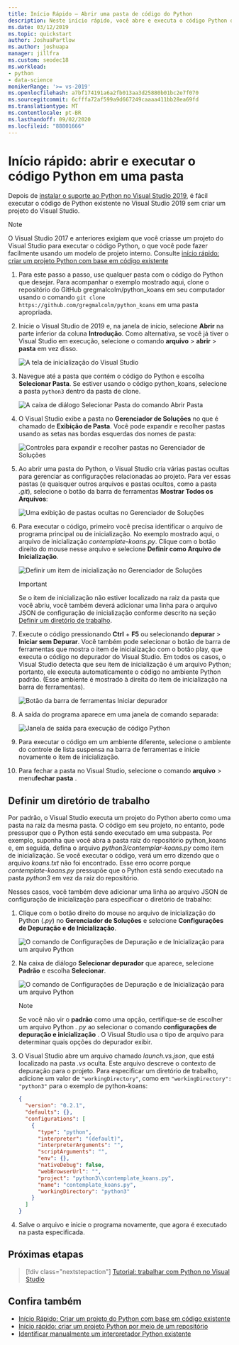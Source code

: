 ```yaml
---
title: Início Rápido – Abrir uma pasta de código do Python
description: Neste início rápido, você abre e executa o código Python de uma pasta sem usar um projeto do Visual Studio (apenas Visual Studio 2019).
ms.date: 03/12/2019
ms.topic: quickstart
author: JoshuaPartlow
ms.author: joshuapa
manager: jillfra
ms.custom: seodec18
ms.workload:
- python
- data-science
monikerRange: '>= vs-2019'
ms.openlocfilehash: a7bf174191a6a2fb013aa3d25880b01bc2e7f070
ms.sourcegitcommit: 6cfffa72af599a9d667249caaaa411bb28ea69fd
ms.translationtype: MT
ms.contentlocale: pt-BR
ms.lasthandoff: 09/02/2020
ms.locfileid: "88801666"
---
```

# <a name="quickstart-open-and-run-python-code-in-a-folder"></a>Início rápido: abrir e executar o código Python em uma pasta

Depois de [instalar o suporte ao Python no Visual Studio 2019](installing-python-support-in-visual-studio.md), é fácil executar o código de Python existente no Visual Studio 2019 sem criar um projeto do Visual Studio.

> [!Note]
> O Visual Studio 2017 e anteriores exigiam que você criasse um projeto do Visual Studio para executar o código Python, o que você pode fazer facilmente usando um modelo de projeto interno. Consulte [início rápido: criar um projeto Python com base em código existente](quickstart-01-python-in-visual-studio-project-from-existing-code.md)

1. Para este passo a passo, use qualquer pasta com o código do Python que desejar. Para acompanhar o exemplo mostrado aqui, clone o repositório do GitHub gregmalcolm/python_koans em seu computador usando o comando `git clone https://github.com/gregmalcolm/python_koans` em uma pasta apropriada.

1. Inicie o Visual Studio de 2019 e, na janela de início, selecione **Abrir** na parte inferior da coluna **Introdução**. Como alternativa, se você já tiver o Visual Studio em execução, selecione o comando **arquivo**  >  **abrir**  >  **pasta** em vez disso.

    ![A tela de inicialização do Visual Studio](media/quickstart-open-folder/01-open-local-folder.png)

1. Navegue até a pasta que contém o código do Python e escolha **Selecionar Pasta**. Se estiver usando o código python_koans, selecione a pasta `python3` dentro da pasta de clone.

    ![A caixa de diálogo Selecionar Pasta do comando Abrir Pasta](media/quickstart-open-folder/02-select-folder.png)

1. O Visual Studio exibe a pasta no **Gerenciador de Soluções** no que é chamado de **Exibição de Pasta**. Você pode expandir e recolher pastas usando as setas nas bordas esquerdas dos nomes de pasta:

    ![Controles para expandir e recolher pastas no Gerenciador de Soluções](media/quickstart-open-folder/03-expand-collapse-folders.png)

1. Ao abrir uma pasta do Python, o Visual Studio cria várias pastas ocultas para gerenciar as configurações relacionadas ao projeto. Para ver essas pastas (e quaisquer outros arquivos e pastas ocultos, como a pasta *.git*), selecione o botão da barra de ferramentas **Mostrar Todos os Arquivos**:

    ![Uma exibição de pastas ocultas no Gerenciador de Soluções](media/quickstart-open-folder/05-view-hidden-folders.png)

1. Para executar o código, primeiro você precisa identificar o arquivo de programa principal ou de inicialização. No exemplo mostrado aqui, o arquivo de inicialização *contemplate-koans.py*. Clique com o botão direito do mouse nesse arquivo e selecione **Definir como Arquivo de Inicialização**.

    ![Definir um item de inicialização no Gerenciador de Soluções](media/quickstart-open-folder/06-set-as-startup-item-command.png)

    > [!Important]
    > Se o item de inicialização não estiver localizado na raiz da pasta que você abriu, você também deverá adicionar uma linha para o arquivo JSON de configuração de inicialização conforme descrito na seção [Definir um diretório de trabalho](#set-a-working-directory).

1. Execute o código pressionando **Ctrl** + **F5** ou selecionando **depurar**  >  **Iniciar sem Depurar**. Você também pode selecionar o botão de barra de ferramentas que mostra o item de inicialização com o botão play, que executa o código no depurador do Visual Studio. Em todos os casos, o Visual Studio detecta que seu item de inicialização é um arquivo Python; portanto, ele executa automaticamente o código no ambiente Python padrão. (Esse ambiente é mostrado à direita do item de inicialização na barra de ferramentas).

    ![Botão da barra de ferramentas Iniciar depurador](media/quickstart-open-folder/07-start-debug-toolbar.png)

1. A saída do programa aparece em uma janela de comando separada:

    ![Janela de saída para execução de código Python](media/quickstart-open-folder/08-result-window.png)

1. Para executar o código em um ambiente diferente, selecione o ambiente do controle de lista suspensa na barra de ferramentas e inicie novamente o item de inicialização.

1. Para fechar a pasta no Visual Studio, selecione o comando **arquivo**  >  menu**fechar pasta** .

## <a name="set-a-working-directory"></a>Definir um diretório de trabalho

Por padrão, o Visual Studio executa um projeto do Python aberto como uma pasta na raiz da mesma pasta. O código em seu projeto, no entanto, pode pressupor que o Python está sendo executado em uma subpasta. Por exemplo, suponha que você abra a pasta raiz do repositório python_koans e, em seguida, defina o arquivo *python3/contemplar-koans.py* como item de inicialização. Se você executar o código, verá um erro dizendo que o arquivo *koans.txt* não foi encontrado. Esse erro ocorre porque *contemplate-koans.py* pressupõe que o Python está sendo executado na pasta *python3* em vez da raiz do repositório.

Nesses casos, você também deve adicionar uma linha ao arquivo JSON de configuração de inicialização para especificar o diretório de trabalho:

1. Clique com o botão direito do mouse no arquivo de inicialização do Python (*.py*) no **Gerenciador de Soluções** e selecione **Configurações de Depuração e de Inicialização**.

    ![O comando de Configurações de Depuração e de Inicialização para um arquivo Python](media/quickstart-open-folder/09-debug-launch-settings-menu-command.png)

1. Na caixa de diálogo **Selecionar depurador** que aparece, selecione **Padrão** e escolha **Selecionar**.

    ![O comando de Configurações de Depuração e de Inicialização para um arquivo Python](media/quickstart-open-folder/10-select-debugger.png)

    > [!Note]
    > Se você não vir o **padrão** como uma opção, certifique-se de escolher um arquivo Python *. py* ao selecionar o comando **configurações de depuração e inicialização** . O Visual Studio usa o tipo de arquivo para determinar quais opções do depurador exibir.

1. O Visual Studio abre um arquivo chamado *launch.vs.json*, que está localizado na pasta *.vs* oculta. Este arquivo descreve o contexto de depuração para o projeto. Para especificar um diretório de trabalho, adicione um valor de `"workingDirectory"`, como em `"workingDirectory": "python3"` para o exemplo de python-koans:

    ```json
    {
      "version": "0.2.1",
      "defaults": {},
      "configurations": [
        {
          "type": "python",
          "interpreter": "(default)",
          "interpreterArguments": "",
          "scriptArguments": "",
          "env": {},
          "nativeDebug": false,
          "webBrowserUrl": "",
          "project": "python3\\contemplate_koans.py",
          "name": "contemplate_koans.py",
          "workingDirectory": "python3"
        }
      ]
    }
    ```

1. Salve o arquivo e inicie o programa novamente, que agora é executado na pasta especificada.

## <a name="next-steps"></a>Próximas etapas

> [!div class="nextstepaction"]
> [Tutorial: trabalhar com Python no Visual Studio](tutorial-working-with-python-in-visual-studio-step-01-create-project.md)

## <a name="see-also"></a>Confira também

- [Início Rápido: Criar um projeto do Python com base em código existente](quickstart-01-python-in-visual-studio-project-from-existing-code.md)
- [Início rápido: criar um projeto Python por meio de um repositório](quickstart-03-python-in-visual-studio-project-from-repository.md)
- [Identificar manualmente um interpretador Python existente](managing-python-environments-in-visual-studio.md#manually-identify-an-existing-environment)
